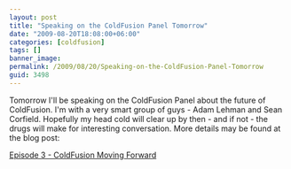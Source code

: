```yaml
---
layout: post
title: "Speaking on the ColdFusion Panel Tomorrow"
date: "2009-08-20T18:08:00+06:00"
categories: [coldfusion]
tags: []
banner_image: 
permalink: /2009/08/20/Speaking-on-the-ColdFusion-Panel-Tomorrow
guid: 3498
---
```


Tomorrow I'll be speaking on the ColdFusion Panel about the future of ColdFusion. I'm with a very smart group of guys - Adam Lehman and Sean Corfield. Hopefully my head cold will clear up by then - and if not - the drugs will make for interesting conversation. More details may be found at the blog post:

<a href="http://cfpanel.com/index.cfm/2009/8/19/Episode-3--ColdFusion-Moving-Forward">Episode 3 - ColdFusion Moving Forward</a>